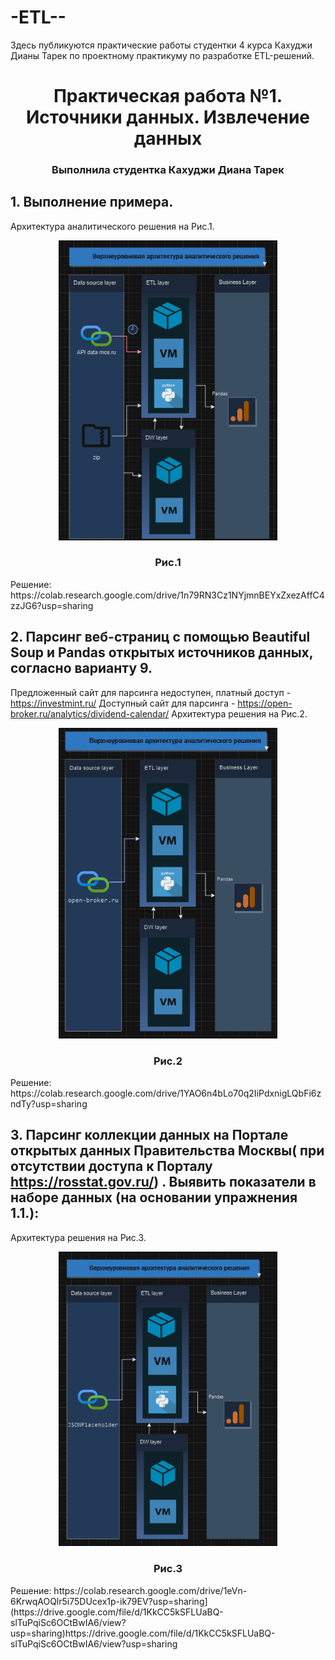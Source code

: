 # -ETL--
Здесь публикуются практические работы студентки 4 курса Кахуджи Дианы Тарек по проектному практикуму по разработке ETL-решений. 
<h1 align="center">Практическая работа №1. Источники данных. Извлечение данных</h1>
<h3 align="center">Выполнила студентка Кахуджи Диана Тарек</h3>

## 1. Выполнение примера.
   
Архитектура аналитического решения на Рис.1.
<p align="center">
<img  src="https://github.com/Drobilk/-ETL--/blob/main/%D0%A1%D0%BD%D0%B8%D0%BC%D0%BE%D0%BA%20%D1%8D%D0%BA%D1%80%D0%B0%D0%BD%D0%B0%202024-02-16%20160339.png"  width="350" alt="Calculate-BMI-and-risk-category"/>
</p>
<h3 align="center">Рис.1</h3>
Решение:
https://colab.research.google.com/drive/1n79RN3Cz1NYjmnBEYxZxezAffC4zzJG6?usp=sharing

## 2.  Парсинг веб-страниц с помощью Beautiful Soup и Pandas открытых источников данных, согласно варианту 9.

Предложенный сайт для парсинга недоступен, платный доступ - https://investmint.ru/
Доступный сайт для парсинга - https://open-broker.ru/analytics/dividend-calendar/
Архитектура решения на Рис.2.
<p align="center">
<img  src="https://github.com/Drobilk/-ETL--/blob/main/%D0%A1%D0%BD%D0%B8%D0%BC%D0%BE%D0%BA%20%D1%8D%D0%BA%D1%80%D0%B0%D0%BD%D0%B0%202024-02-16%20163052.png"  width="350" alt="Calculate-BMI-and-risk-category"/>
</p>
<h3 align="center">Рис.2</h3>
Решение:
https://colab.research.google.com/drive/1YAO6n4bLo70q2IiPdxnigLQbFi6zndTy?usp=sharing

## 3. Парсинг коллекции данных на Портале открытых данных Правительства Москвы( при отсутствии доступа к Порталу https://rosstat.gov.ru/) . Выявить показатели в наборе данных (на основании упражнения 1.1.):

Архитектура решения на Рис.3.
<p align="center">
<img  src="https://github.com/Drobilk/-ETL--/blob/main/%D0%A1%D0%BD%D0%B8%D0%BC%D0%BE%D0%BA%20%D1%8D%D0%BA%D1%80%D0%B0%D0%BD%D0%B0%202024-02-17%20124917.png"  width="350" alt="Calculate-BMI-and-risk-category"/>
</p>
<h3 align="center">Рис.3</h3>
Решение:
https://colab.research.google.com/drive/1eVn-6KrwqAOQlr5i75DUcex1p-ik79EV?usp=sharing](https://drive.google.com/file/d/1KkCC5kSFLUaBQ-slTuPqiSc6OCtBwIA6/view?usp=sharing)https://drive.google.com/file/d/1KkCC5kSFLUaBQ-slTuPqiSc6OCtBwIA6/view?usp=sharing
